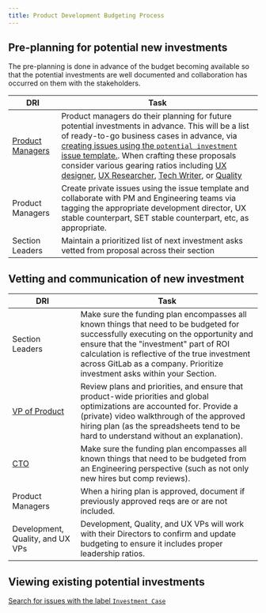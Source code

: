 ```yaml
---
title: Product Development Budgeting Process
---
```


## Pre-planning for potential new investments

The pre-planning is done in advance of the budget becoming available so that the potential investments are well documented and collaboration has occurred on them with the stakeholders.

| DRI | Task |
| --- | --- |
| [Product Managers](/job-families/product/product-manager/) | Product managers do their planning for future potential investments in advance.  This will be a list of ready-to-go business cases in advance, via [creating issues using the `potential investment` issue template.](https://gitlab.com/gitlab-com/Product/-/issues/new?issuable_template=Investment-Case). When crafting these proposals consider various gearing ratios including [UX designer](/handbook/product/ux/performance-indicators/#product-designer-gearing-ratio), [UX Researcher](/handbook/product/ux/performance-indicators/#ux-researcher-gearing-ratio), [Tech Writer](/handbook/product/ux/performance-indicators/#technical-writer-gearing-ratio), or [Quality](https://about.gitlab.com/handbook/engineering/quality/#software-engineer-in-test) |
| Product Managers | Create private issues using the issue template and collaborate with PM and Engineering teams via tagging the appropriate development director, UX stable counterpart, SET stable counterpart, etc, as appropriate. |
| Section Leaders | Maintain a prioritized list of next investment asks vetted from proposal across their section |

## Vetting and communication of new investment

| DRI | Task |
| --- | --- |
| Section Leaders | Make sure the funding plan encompasses all known things that need to be budgeted for successfully executing on the opportunity and ensure that the "investment" part of ROI calculation is reflective of the true investment across GitLab as a company. Prioritize investment asks within your Section. |
| [VP of Product](https://gitlab.com/david) | Review plans and priorities, and ensure that product-wide priorities and global optimizations are accounted for. Provide a (private) video walkthrough of the approved hiring plan (as the spreadsheets tend to be hard to understand without an explanation). |
| [CTO](https://gitlab.com/edjdev) | Make sure the funding plan encompasses all known things that need to be budgeted from an Engineering perspective (such as not only new hires but comp reviews). |
| Product Managers | When a hiring plan is approved, document if previously approved reqs are or are not included. |
| Development, Quality, and UX VPs |  Development, Quality, and UX VPs will work with their Directors to confirm and update budgeting to ensure it includes proper leadership ratios. |

## Viewing existing potential investments

[Search for issues with the label `Investment Case`](https://gitlab.com/gitlab-com/Product/-/issues?scope=all&state=opened&label_name[]=Investment%20Case)
